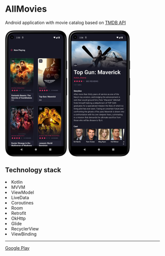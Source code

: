 # AllMovies

Android application with movie catalog based on [TMDB API](https://www.themoviedb.org/)
<br><br>
<img src="https://github.com/sergeytutushkin/AllMovies/blob/master/app/src/main/res/drawable/screenshot_list.webp?raw=true" width="40%">
<img src="https://github.com/sergeytutushkin/AllMovies/blob/master/app/src/main/res/drawable/screenshot_details.webp?raw=true" width="40%">

Technology stack
---
<li>Kotlin
<li>MVVM
<li>ViewModel
<li>LiveData
<li>Coroutines
<li>Room
<li>Retrofit
<li>OkHttp
<li>Glide
<li>RecyclerView
<li>ViewBinding

---
[Google Play](https://play.google.com/store/apps/details?id=dev.tutushkin.allmovies)
